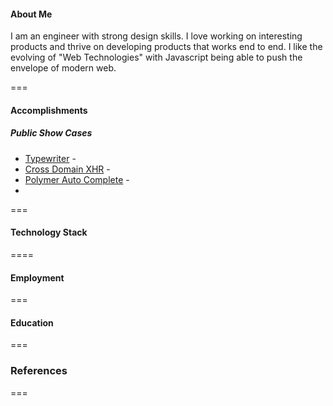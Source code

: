 
#### About Me
 I am an engineer with strong design skills.  I love working on interesting products and thrive on developing products that works end to end.  I like the evolving of "Web Technologies" with Javascript being able to push the envelope of modern web.

===

#### Accomplishments

##### Public Show Cases

* [Typewriter](https://github.com/RameshRM/typewriter) - 
* [Cross Domain XHR](https://github.com/RameshRM/typewriter) - 
* [Polymer Auto Complete](https://github.com/RameshRM/typewriter) - 
* 
===

#### Technology Stack
====

#### Employment

===


#### Education

===

### References

===




